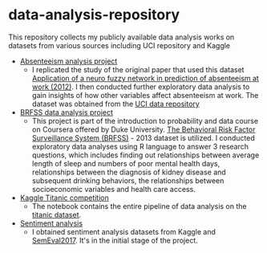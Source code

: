 # data-analysis-repository
This repository collects my publicly available data analysis works on datasets from various sources including UCI repository and Kaggle

* [Absenteeism analysis project](https://github.com/chasusc/data-analysis-repository/blob/master/Absenteeism%20at%20work/Analysis%20of%20Absenteeism.ipynb "Absenteeism analysis jupyter notebook")
  * I replicated the study of the original paper that used this dataset [Application of a neuro fuzzy network in prediction of absenteeism at work (2012)](https://ieeexplore.ieee.org/document/6263151/). I then conducted further exploratory data analysis to gain insights of how other variables affect absenteeism at work. The dataset was obtained from the [UCI data repository](https://archive.ics.uci.edu/ml/datasets/Absenteeism+at+work)
* [BRFSS data analysis project](https://github.com/chasusc/data-analysis-repository/blob/master/BRFSS%20project/brfss_project.html "R-markdown-rendered HTML")
  * This project is part of the introduction to probability and data course on Coursera offered by Duke University. [The Behavioral Risk Factor Surveillance System (BRFSS)](https://www.cdc.gov/brfss/index.html) - 2013 dataset is utilized. I conducted exploratory data analyses using R language to answer 3 research questions, which includes finding out relationships between average length of sleep and numbers of poor mental health days, relationships between the diagnosis of kidney disease and subsequent drinking behaviors, the relationships between socioeconomic variables and health care access.
* [Kaggle Titanic competition](https://github.com/chasusc/data-analysis-repository/blob/master/Titanic/Kaggle_titanic.ipynb "Titanic jupyter notebook")
  * The notebook contains the entire pipeline of data analysis on the [titanic dataset](https://www.kaggle.com/c/titanic/data).
* [Sentiment analysis](https://github.com/chasusc/data-analysis-repository/blob/master/Sentiment%20analysis/Twitter%20sentiment%20analysis.ipynb "Sentiment analysis notebook")
  * I obtained sentiment analysis datasets from Kaggle and [SemEval2017](http://alt.qcri.org/semeval2017/task4/index.php?id=data-and-tools). It's in the initial stage of the project.

